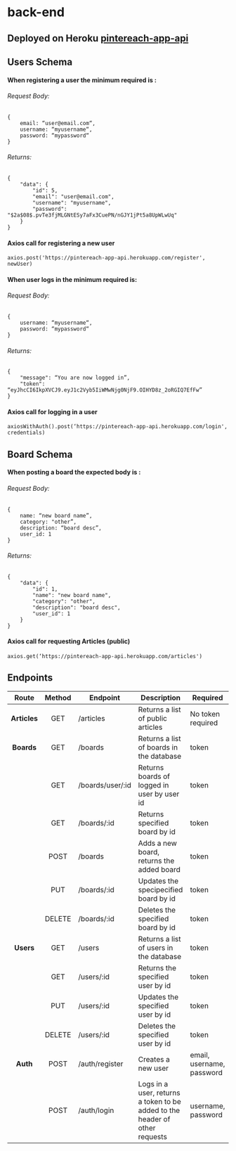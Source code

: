 # back-end

## Deployed on **Heroku** [pintereach-app-api](https://pintereach-app-api.herokuapp.com/)

## Users Schema

#### When registering a user the minimum required is :

###### Request Body:
```
{
	email: “user@email.com“,
	username: “myusername“,
	password: “mypassword“
}
```

###### Returns:
```
{
    "data": {
        "id": 5,
        "email": "user@email.com",
        "username": "myusername",
        "password": "$2a$08$.pvTe3fjMLGNtESy7aFx3CuePN/nGJY1jPt5a8UpWLwUq"
    }
}
```

#### Axios call for registering a new user

`axios.post('https://pintereach-app-api.herokuapp.com/register', newUser)`

#### When user logs in the minimum required is: 

###### Request Body:
```
{
	username: “myusername“,
	password: “mypassword“
}
```

###### Returns: 
```
{
    "message": “You are now logged in”,
    "token": “eyJhcCI6IkpXVCJ9.eyJ1c2Vyb5IiWMwNjg0NjF9.OIHYD8z_2oRGIQ7EfFw”
}
```

#### Axios call for logging in a user

`axiosWithAuth().post(‘https://pintereach-app-api.herokuapp.com/login', credentials)`

## Board Schema

#### When posting a board the expected body is :

###### Request Body:
```
{
	name: “new board name”,
	category: "other”,
    description: “board desc”,
    user_id: 1
}
```

###### Returns: 
```
{
    "data": {
        "id": 1,
        "name": "new board name",
        "category": "other",
        "description": "board desc",
        "user_id": 1
    }
}
```

#### Axios call for requesting Articles (public)

`axios.get(‘https://pintereach-app-api.herokuapp.com/articles')`

## Endpoints

| Route | Method | Endpoint | Description | Required |
|:-------:|:--------:|----------|-------------|----------|
| **Articles** | GET | /articles | Returns a list of public articles | No token required |
| **Boards** | GET | /boards | Returns a list of boards in the database | token |
|            | GET | /boards/user/:id | Returns boards of logged in user by user id | token |
|            | GET | /boards/:id | Returns specified board by id | token |
|            | POST | /boards | Adds a new board, returns the added board | token |
|            | PUT | /boards/:id | Updates the specipecified board by id | token |
|            | DELETE | /boards/:id | Deletes the specified board by id | token |
| **Users**  | GET | /users | Returns a list of users in the database | token |
|            | GET | /users/:id | Returns the specified user by id | token |
|            | PUT | /users/:id | Updates the specified user by id | token |
|            | DELETE | /users/:id | Deletes the specified user by id | token |
| **Auth**   | POST | /auth/register | Creates a new user | email, username, password |
|            | POST | /auth/login | Logs in a user, returns a token to be added to the header of other requests | username, password |
